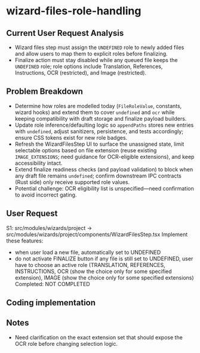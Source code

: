 # wizard-files-role-handling
        
## Current User Request Analysis
- Wizard files step must assign the `UNDEFINED` role to newly added files and allow users to map them to explicit roles before finalizing.
- Finalize action must stay disabled while any queued file keeps the `UNDEFINED` role; role options include Translation, References, Instructions, OCR (restricted), and Image (restricted).

## Problem Breakdown
- Determine how roles are modelled today (`FileRoleValue`, constants, wizard hooks) and extend them to cover `undefined` and `ocr` while keeping compatibility with draft storage and finalize payload builders.
- Update role inference/defaulting logic so `appendPaths` stores new entries with `undefined`, adjust sanitizers, persistence, and tests accordingly; ensure CSS tokens exist for new role badges.
- Refresh the WizardFilesStep UI to surface the unassigned state, limit selectable options based on file extension (reuse existing `IMAGE_EXTENSIONS`; need guidance for OCR-eligible extensions), and keep accessibility intact.
- Extend finalize readiness checks (and payload validation) to block when any draft file remains `undefined`; confirm downstream IPC contracts (Rust side) only receive supported role values.
- Potential challenge: OCR eligibility list is unspecified—need confirmation to avoid incorrect gating.

## User Request
S1: src/modules/wizards/project -> src/modules/wizards/project/components/WizardFilesStep.tsx Implement these features:
- when user load a new file, automatically set to UNDEFINED
- do not activate FINALIZE button if any file is still set to UNDEFINED, user have to choose an active role (TRANSLATION, REFERENCES, INSTRUCTIONS, OCR (show the choice only for some specified extension), IMAGE (show the choice only for some specified extensions)
Completed: NOT COMPLETED
        
## Coding implementation
        
## Notes
- Need clarification on the exact extension set that should expose the OCR role before changing selection logic.
